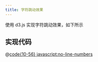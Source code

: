 ```yaml
---
title: 字符跳动效果
---
```


使用 d3.js 实现字符跳动效果，如下所示

<words-dance />

## 实现代码

@[code{10-56} javascript:no-line-numbers](@components/wordsDance.vue)
